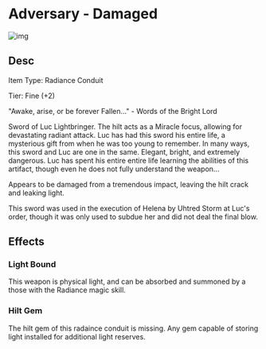 # Adversary - Damaged

![img]()

## Desc

Item Type: Radiance Conduit

Tier: Fine (+2)

"Awake, arise, or be forever Fallen…" - Words of the Bright Lord

Sword of Luc Lightbringer. The hilt acts as a Miracle focus, allowing for devastating radiant attack. Luc has had this sword his entire life, a mysterious gift from when he was too young to remember. In many ways, this sword and Luc are one in the same. Elegant, bright, and extremely dangerous. Luc has spent his entire entire life learning the abilities of this artifact, though even he does not fully understand the weapon…

Appears to be damaged from a tremendous impact, leaving the hilt crack and leaking light.

This sword was used in the execution of Helena by Uhtred Storm at Luc's order, though it was only used to subdue her and did not deal the final blow.

## Effects

### Light Bound

This weapon is physical light, and can be absorbed and summoned by a those with the Radiance magic skill.

### Hilt Gem

The hilt gem of this radaince conduit is missing. Any gem capable of storing light installed for additional light reserves.
